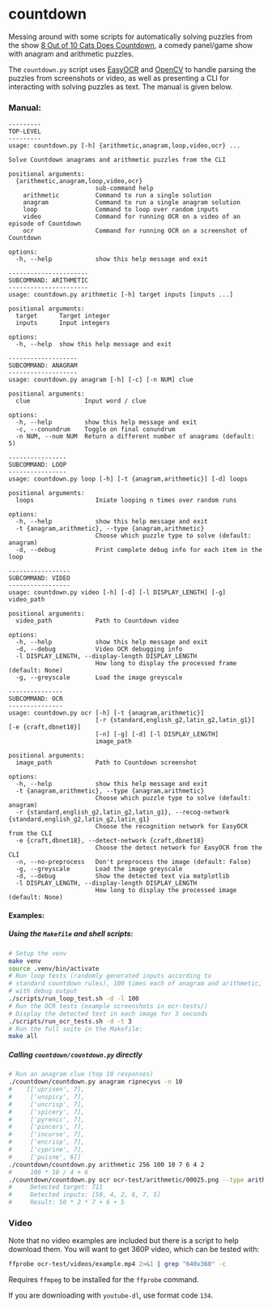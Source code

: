 # countdown
Messing around with some scripts for automatically solving puzzles from the show [8 Out of 10 Cats Does Countdown](https://en.wikipedia.org/wiki/8_Out_of_10_Cats_Does_Countdown), a comedy panel/game show with anagram and arithmetic puzzles.

The `countdown.py` script uses [EasyOCR](https://github.com/JaidedAI/EasyOCR) and [OpenCV](https://opencv.org/) to handle parsing the puzzles from screenshots or video, as well as presenting a CLI for interacting with solving puzzles as text. The manual is given below.

### Manual:

```
---------
TOP-LEVEL
---------
usage: countdown.py [-h] {arithmetic,anagram,loop,video,ocr} ...

Solve Countdown anagrams and arithmetic puzzles from the CLI

positional arguments:
  {arithmetic,anagram,loop,video,ocr}
                        sub-command help
    arithmetic          Command to run a single solution
    anagram             Command to run a single anagram solution
    loop                Command to loop over random inputs
    video               Command for running OCR on a video of an episode of Countdown
    ocr                 Command for running OCR on a screenshot of Countdown

options:
  -h, --help            show this help message and exit

----------------------
SUBCOMMAND: ARITHMETIC
----------------------
usage: countdown.py arithmetic [-h] target inputs [inputs ...]

positional arguments:
  target      Target integer
  inputs      Input integers

options:
  -h, --help  show this help message and exit

-------------------
SUBCOMMAND: ANAGRAM
-------------------
usage: countdown.py anagram [-h] [-c] [-n NUM] clue

positional arguments:
  clue               Input word / clue

options:
  -h, --help         show this help message and exit
  -c, --conundrum    Toggle on final conundrum
  -n NUM, --num NUM  Return a different number of anagrams (default: 5)

----------------
SUBCOMMAND: LOOP
----------------
usage: countdown.py loop [-h] [-t {anagram,arithmetic}] [-d] loops

positional arguments:
  loops                 Iniate looping n times over random runs

options:
  -h, --help            show this help message and exit
  -t {anagram,arithmetic}, --type {anagram,arithmetic}
                        Choose which puzzle type to solve (default: anagram)
  -d, --debug           Print complete debug info for each item in the loop

-----------------
SUBCOMMAND: VIDEO
-----------------
usage: countdown.py video [-h] [-d] [-l DISPLAY_LENGTH] [-g] video_path

positional arguments:
  video_path            Path to Countdown video

options:
  -h, --help            show this help message and exit
  -d, --debug           Video OCR debugging info
  -l DISPLAY_LENGTH, --display-length DISPLAY_LENGTH
                        How long to display the processed frame (default: None)
  -g, --greyscale       Load the image greyscale

---------------
SUBCOMMAND: OCR
---------------
usage: countdown.py ocr [-h] [-t {anagram,arithmetic}]
                        [-r {standard,english_g2,latin_g2,latin_g1}] [-e {craft,dbnet18}]
                        [-n] [-g] [-d] [-l DISPLAY_LENGTH]
                        image_path

positional arguments:
  image_path            Path to Countdown screenshot

options:
  -h, --help            show this help message and exit
  -t {anagram,arithmetic}, --type {anagram,arithmetic}
                        Choose which puzzle type to solve (default: anagram)
  -r {standard,english_g2,latin_g2,latin_g1}, --recog-network {standard,english_g2,latin_g2,latin_g1}
                        Choose the recognition network for EasyOCR from the CLI
  -e {craft,dbnet18}, --detect-network {craft,dbnet18}
                        Choose the detect network for EasyOCR from the CLI
  -n, --no-preprocess   Don't preprocess the image (default: False)
  -g, --greyscale       Load the image greyscale
  -d, --debug           Show the detected text via matplotlib
  -l DISPLAY_LENGTH, --display-length DISPLAY_LENGTH
                        How long to display the processed image (default: None)
```

#### Examples:

##### Using the `Makefile` and shell scripts:
```sh
# Setup the venv
make venv
source .venv/bin/activate
# Run loop tests (randomly generated inputs according to
# standard countdown rules), 100 times each of anagram and arithmetic,
# with debug output
./scripts/run_loop_test.sh -d -l 100
# Run the OCR tests (example screenshots in ocr-tests/)
# Display the detected text in each image for 3 seconds
./scripts/run_ocr_tests.sh -d -t 3
# Run the full suite in the Makefile:
make all
```

##### Calling `countdown/countdown.py` directly

```sh
# Run an anagram clue (top 10 responses)
./countdown/countdown.py anagram ripnecyus -n 10
#    [['uprisen', 7],
#     ['unspicy', 7],
#     ['uncrisp', 7],
#     ['spicery', 7],
#     ['pyrenic', 7],
#     ['pincers', 7],
#     ['incurse', 7],
#     ['encrisp', 7],
#     ['cyprine', 7],
#     ['puisne', 6]]
./countdown/countdown.py arithmetic 256 100 10 7 6 4 2
#     100 * 10 / 4 + 6
./countdown/countdown.py ocr ocr-test/arithmetic/00025.png --type arithmetic --debug --no-preprocess --greyscale
#     Detected target: 711
#     Detected inputs: [50, 4, 2, 6, 7, 5]
#     Result: 50 * 2 * 7 + 6 + 5
```

### Video

Note that no video examples are included but there is a script to help download them. You will want to get 360P video, which can be tested with:

```sh
ffprobe ocr-test/videos/example.mp4 2>&1 | grep "640x360" -c
```

Requires `ffmpeg` to be installed for the `ffprobe` command.

If you are downloading with `youtube-dl`, use format code `134`.
